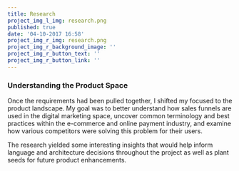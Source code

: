 ```yaml
---
title: Research
project_img_l_img: research.png
published: true
date: '04-10-2017 16:58'
project_img_r_img: research.png
project_img_r_background_image: ''
project_img_r_button_text: ''
project_img_r_button_link: ''
---
```


### Understanding the Product Space
Once the requirements had been pulled together, I shifted my focused to the product landscape. My goal was to better understand how sales funnels are used in the digital marketing space, uncover common terminology and best practices within the e-commerce and online payment industry, and examine how various competitors were solving this problem for their users.

The research yielded some interesting insights that would help inform language and architecture decisions throughout the project as well as plant seeds for future product enhancements.
